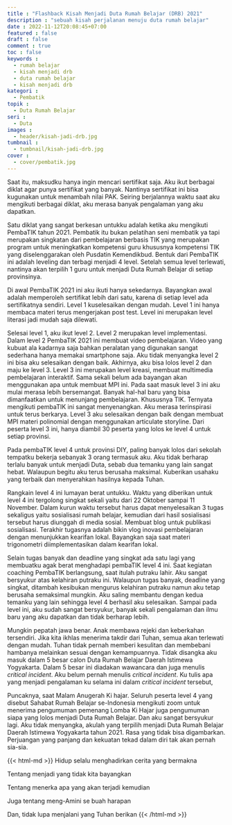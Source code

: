 ```yaml
---
title : "Flashback Kisah Menjadi Duta Rumah Belajar (DRB) 2021"
description : "sebuah kisah perjalanan menuju duta rumah belajar"
date : 2022-11-12T20:08:45+07:00
featured : false
draft : false
comment : true
toc : false
keywords : 
  - rumah belajar
  - kisah menjadi drb
  - duta rumah belajar
  - kisah menjadi drb
kategori : 
  - Pembatik
topik :
  - Duta Rumah Belajar
seri : 
  - Duta
images : 
  - header/kisah-jadi-drb.jpg
tumbnail : 
  - tumbnail/kisah-jadi-drb.jpg
cover : 
  - cover/pembatik.jpg
---
```

Saat itu, maksudku hanya ingin mencari sertifikat saja. Aku ikut berbagai diklat agar punya sertifikat yang banyak. Nantinya sertifikat ini bisa kugunakan untuk menambah nilai PAK. Seiring berjalannya waktu saat aku mengikuti berbagai diklat, aku merasa banyak pengalaman yang aku dapatkan.

Satu diklat yang sangat berkesan untukku adalah ketika aku mengikuti PembaTIK tahun 2021. Pembatik itu bukan pelatihan seni membatik ya tapi merupakan singkatan dari pembelajaran berbasis TIK yang merupakan program untuk meningkatkan kompetensi guru khususnya kompetensi TIK yang diselenggarakan oleh Pusdatin Kemendikbud. Bentuk dari PembaTIK ini adalah leveling dan terbagi menjadi 4 level. Setelah semua level terlewati, nantinya akan terpilih 1 guru untuk menjadi Duta Rumah Belajar di setiap provinsinya.

Di awal PembaTIK 2021 ini aku ikuti hanya sekedarnya. Bayangkan awal adalah memperoleh sertifikat lebih dari satu, karena di setiap level ada sertifikatnya sendiri. Level 1 kuselesaikan dengan mudah. Level 1 ini hanya membaca materi terus mengerjakan post test. Level ini merupakan level literasi jadi mudah saja dilewati.

Selesai level 1, aku ikut level 2. Level 2 merupakan level implementasi. Dalam level 2 PembaTIK 2021 ini membuat video pembelajaran. Video yang kubuat ala kadarnya saja bahkan peralatan yang digunakan sangat sederhana hanya memakai smartphone saja. Aku tidak menyangka level 2 ini bisa aku selesaikan dengan baik.
Akhirnya, aku bisa lolos level 2 dan maju ke level 3. Level 3 ini merupakan level kreasi, membuat multimedia pembelajaran interaktif. Sama sekali belum ada bayangan akan menggunakan apa untuk membuat MPI ini. Pada saat masuk level 3 ini aku mulai merasa lebih bersemangat. Banyak hal-hal baru yang bisa dimanfaatkan untuk menunjang pembelajaran. Khususnya TIK. Ternyata mengikuti pembaTIK ini sangat menyenangkan. Aku merasa terinspirasi untuk terus berkarya. Level 3 aku selesaikan dengan baik dengan membuat MPI materi polinomial dengan menggunakan articulate storyline. Dari peserta level 3 ini, hanya diambil 30 peserta yang lolos ke level 4 untuk setiap provinsi. 

Pada pembaTIK level 4 untuk provinsi DIY, paling banyak lolos dari sekolah tempatku bekerja sebanyak 3 orang termasuk aku. Aku tidak berharap terlalu banyak untuk menjadi Duta, sebab dua temanku yang lain sangat hebat. Walaupun begitu aku terus berusaha maksimal. Kuberikan usahaku yang terbaik dan menyerahkan hasilnya kepada Tuhan.

Rangkain level 4 ini lumayan berat untukku. Waktu yang diberikan untuk level 4 ini tergolong singkat sekali yaitu dari 22 Oktober sampai 11 November. Dalam kurun waktu tersebut harus dapat menyelesaikan 3 tugas sekaligus yaitu sosialisasi rumah belajar, kemudian dari hasil sosialisasi tersebut harus diunggah di media sosial. Membuat  blog untuk publikasi sosialisasi. Terakhir tugasnya adalah bikin vlog inovasi pembelajaran dengan menunjukkan kearifan lokal. Bayangkan saja saat materi trigonometri diimplementasikan dalam kearifan lokal. 

Selain tugas banyak dan deadline yang singkat ada satu lagi yang membuatku agak berat menghadapi pembaTIK level 4 ini. Saat kegiatan coaching PembaTIK berlangsung, saat itulah putraku lahir. Aku sangat bersyukur atas kelahiran putraku ini. Walaupun tugas banyak, deadline yang singkat, ditambah kesibukan mengurus kelahiran putraku namun aku tetap berusaha semaksimal mungkin. Aku saling membantu dengan kedua temanku yang lain sehingga level 4 berhasil aku selesaikan. Sampai pada level ini, aku sudah sangat bersyukur, banyak sekali pengalaman dan ilmu baru yang aku dapatkan dan tidak berharap lebih.

Mungkin pepatah jawa benar. Anak membawa rejeki dan keberkahan tersendiri. Jika kita ikhlas menerima takdir dari Tuhan, semua akan terlewati dengan mudah. Tuhan tidak pernah memberi kesulitan dan membebani hambanya melainkan sesuai dengan kemampuannya. Tidak disangka aku masuk dalam 5 besar calon Duta Rumah Belajar Daerah Istimewa Yogyakarta. Dalam 5 besar ini diadakan wawancara dan juga menulis *critical incident*. Aku belum pernah menulis *critical incident*. Ku tulis apa yang menjadi pengalaman ku selama ini dalam *critical incident* tersebut,

Puncaknya, saat Malam Anugerah Ki hajar. Seluruh peserta level 4 yang disebut Sahabat Rumah Belajar se-Indonesia mengikuti zoom untuk menerima pengumuman pemenang Lomba Ki Hajar juga pengumuman siapa yang lolos menjadi Duta Rumah Belajar. Dan aku sangat bersyukur lagi. Aku tidak menyangka, akulah yang terpilih menjadi Duta Rumah Belajar Daerah Istimewa Yogyakarta tahun 2021. Rasa yang tidak bisa digambarkan. Perjuangan yang panjang dan kekuatan tekad dalam diri tak akan pernah sia-sia.

{{< html-md >}}
Hidup selalu menghadirkan cerita yang bermakna

Tentang menjadi yang tidak kita bayangkan

Tentang menerka apa yang akan terjadi kemudian

Juga tentang meng-Amini se buah harapan

Dan, tidak lupa menjalani yang Tuhan berikan
{{< /html-md >}}